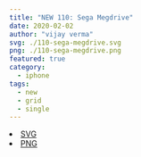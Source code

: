 ```yaml
---
title: "NEW 110: Sega Megdrive"
date: 2020-02-02
author: "vijay verma"
svg: ./110-sega-megdrive.svg
png: ./110-sega-megdrive.png
featured: true
category:
  - iphone
tags:
  - new
  - grid
  - single
---
```

<li><a href="./110-sega-megdrive.svg" download className="btn-svg">SVG</a></li>
<li><a href="/110-sega-megdrive.png" download className="btn-png">PNG</a></li>
